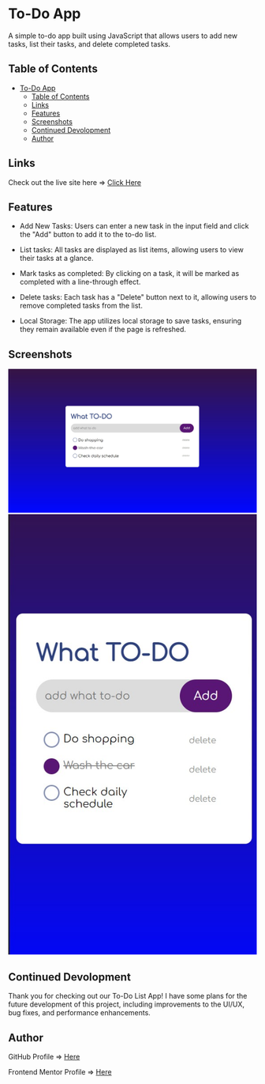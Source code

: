 # To-Do App

A simple to-do app built using JavaScript that allows users to add new tasks, list their tasks, and delete completed tasks.

## Table of Contents

- [To-Do App](#to-do-app)
  - [Table of Contents](#table-of-contents)
  - [Links](#links)
  - [Features](#features)
  - [Screenshots](#screenshots)
  - [Continued Devolopment](#continue-devolopment)
  - [Author](#author)

## Links

Check out the live site here => [Click Here](https://ozlemxates.github.io/To-Do-App/)

## Features

- Add New Tasks: Users can enter a new task in the input field and click the "Add" button to add it to the to-do list.

- List tasks: All tasks are displayed as list items, allowing users to view their tasks at a glance.

- Mark tasks as completed: By clicking on a task, it will be marked as completed with a line-through effect.

- Delete tasks: Each task has a "Delete" button next to it, allowing users to remove completed tasks from the list.

- Local Storage: The app utilizes local storage to save tasks, ensuring they remain available even if the page is refreshed.


## Screenshots
![desktop](ss-desktop.jpg)
![mobile](ss-mobile.jpg)

## Continued Devolopment
Thank you for checking out our To-Do List App! I have some plans for the future development of this project, including improvements to the UI/UX, bug fixes, and performance enhancements.

## Author
GitHub Profile => [Here](https://github.com/ozlemxates)

Frontend Mentor Profile => [Here](https://www.frontendmentor.io/profile/ozlemxates)
